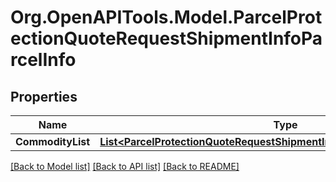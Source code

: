 
# Org.OpenAPITools.Model.ParcelProtectionQuoteRequestShipmentInfoParcelInfo

## Properties

Name | Type | Description | Notes
------------ | ------------- | ------------- | -------------
**CommodityList** | [**List&lt;ParcelProtectionQuoteRequestShipmentInfoParcelInfoCommodityList&gt;**](ParcelProtectionQuoteRequestShipmentInfoParcelInfoCommodityList.md) |  | 

[[Back to Model list]](../README.md#documentation-for-models)
[[Back to API list]](../README.md#documentation-for-api-endpoints)
[[Back to README]](../README.md)

